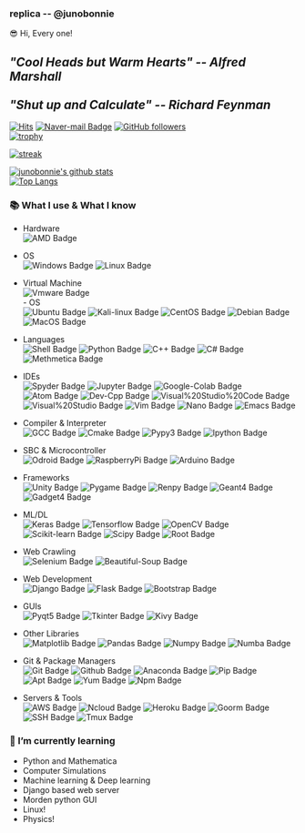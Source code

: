 ### replica -- @junobonnie

 😎 Hi, Every one!


## ***"Cool Heads but Warm Hearts" -- Alfred Marshall<br><br>"Shut up and Calculate" -- Richard Feynman***

[![Hits](https://Hits.seeyoufarm.com/api/count/incr/badge.svg?url=https%3A%2F%2Fgithub.com%2Fjunobonnie)](https://github.com/junobonnie)
[![Naver-mail Badge](http://img.shields.io/badge/-Naver%20Mail-brightgreen?style=flat-square&logo=naver&logoColor=white)](mailto:junobonnie@naver.com)
[![GitHub followers](https://img.shields.io/github/followers/junobonnie.svg?style=social&label=Follow&maxAge=2592000)](https://github.com/junobonnie?tab=followers)
<br>
[![trophy](https://github-profile-trophy.vercel.app/?username=junobonnie&theme=chalk&row=2&column=5)](https://github.com/ryo-ma/github-profile-trophy)

[![streak](https://github-readme-streak-stats.herokuapp.com/?user=junobonnie&theme=calm)](https://github.com/junobonnie)

[![junobonnie's github stats](https://github-readme-stats.vercel.app/api?username=junobonnie&show_icons=true&theme=dracula)](https://github.com/junobonnie)
<br>
[![Top Langs](https://github-readme-stats.vercel.app/api/top-langs/?username=junobonnie&layout=compact&langs_count=8&theme=dracula)](https://github.com/junobonnie)

### 📚 What I use & What I know
- Hardware <br>
![AMD Badge](http://img.shields.io/badge/-AMD-black?style=flat-square&logo=amd)

- OS <br>
![Windows Badge](http://img.shields.io/badge/-Windows-black?style=flat-square&logo=windows&logoColor=blue)
![Linux Badge](http://img.shields.io/badge/-WSL2-black?style=flat-square&logo=linux)

- Virtual Machine <br>
![Vmware Badge](http://img.shields.io/badge/-VMware-black?style=flat-square&logo=vmware&logoColor=white)
<br>- OS <br>
![Ubuntu Badge](http://img.shields.io/badge/-Ubuntu-black?style=flat-square&logo=ubuntu)
![Kali-linux Badge](http://img.shields.io/badge/-Kali%20Linux-black?style=flat-square&logo=kali-linux&logoColor=white)
![CentOS Badge](http://img.shields.io/badge/-CentOS-black?style=flat-square&logo=centos)
![Debian Badge](http://img.shields.io/badge/-Debian-black?style=flat-square&logo=debian&logoColor=red)
![MacOS Badge](http://img.shields.io/badge/-MacOS-black?style=flat-square&logo=macos)

- Languages <br>
![Shell Badge](http://img.shields.io/badge/-Shell%20Script-black?style=flat-square&logo=gnu-bash&logoColor=white)
![Python Badge](http://img.shields.io/badge/-Python-black?style=flat-square&logo=python&logoColor=white)
![C++ Badge](http://img.shields.io/badge/-C++-black?style=flat-square&logo=c%2B%2B&logoColor=blue)
![C# Badge](http://img.shields.io/badge/-C%23-black?style=flat-square&logo=c-sharp&logoColor=green)
![Methmetica Badge](http://img.shields.io/badge/-Mathematica-black?style=flat-square&logo=mathematica)

- IDEs <br>
![Spyder Badge](http://img.shields.io/badge/-Spyder-black?style=flat-square&logo=spyder-ide&logoColor=red)
![Jupyter Badge](http://img.shields.io/badge/-Jupyter-black?style=flat-square&logo=jupyter)
![Google-Colab Badge](http://img.shields.io/badge/-Google%20Colab-black?style=flat-square&logo=google-colab)
![Atom Badge](http://img.shields.io/badge/-Atom-black?style=flat-square&logo=atom&logoColor=green)
![Dev-Cpp Badge](http://img.shields.io/badge/-Dev%20C%2b%2b-black?style=flat-square&logo=dev%20c%2B%2B)
![Visual%20Studio%20Code Badge](http://img.shields.io/badge/-Visual%20Studio%20Code-black?style=flat-square&logo=visual%20studio%20code&logoColor=blue)
![Visual%20Studio Badge](http://img.shields.io/badge/-Visual%20Studio-black?style=flat-square&logo=visual%20studio&logoColor=purple)
![Vim Badge](http://img.shields.io/badge/-Vim-black?style=flat-square&logo=vim&logoColor=green)
![Nano Badge](http://img.shields.io/badge/-Nano-black?style=flat-square&logo=nano)
![Emacs Badge](http://img.shields.io/badge/-Emacs-black?style=flat-square&logo=emacs)

- Compiler & Interpreter <br>
![GCC Badge](http://img.shields.io/badge/-GCC-black?style=flat-square&logo=gcc)
![Cmake Badge](http://img.shields.io/badge/-Cmake-black?style=flat-square&logo=cmake)
![Pypy3 Badge](http://img.shields.io/badge/-Pypy3-black?style=flat-square&logo=pypy)
![Ipython Badge](http://img.shields.io/badge/-Ipython-black?style=flat-square&logo=Ipython)

- SBC & Microcontroller <br>
![Odroid Badge](http://img.shields.io/badge/-Odroid-black?style=flat-square&logo=android)
![RaspberryPi Badge](http://img.shields.io/badge/-Raspberry%20Pi-black?style=flat-square&logo=Raspberry-Pi&logoColor=red)
![Arduino Badge](http://img.shields.io/badge/-Arduino-black?style=flat-square&logo=arduino)

- Frameworks <br>
![Unity Badge](http://img.shields.io/badge/-Unity-black?style=flat-square&logo=unity)
![Pygame Badge](http://img.shields.io/badge/-Pygame-black?style=flat-square&logo=pygame)
![Renpy Badge](http://img.shields.io/badge/-Ren'py-black?style=flat-square&logo=ren'py)
![Geant4 Badge](http://img.shields.io/badge/-Geant4-black?style=flat-square&logo=geant4)
![Gadget4 Badge](http://img.shields.io/badge/-Gadget4-black?style=flat-square&logo=gadget4)

- ML/DL <br>
![Keras Badge](http://img.shields.io/badge/-Keras-black?style=flat-square&logo=keras&logoColor=red)
![Tensorflow Badge](http://img.shields.io/badge/-Tensorflow-black?style=flat-square&logo=tensorflow)
![OpenCV Badge](http://img.shields.io/badge/-OpenCV-black?style=flat-square&logo=opencv)
![Scikit-learn Badge](http://img.shields.io/badge/-Scikit%20Learn-black?style=flat-square&logo=scikit-learn)
![Scipy Badge](http://img.shields.io/badge/-Scipy-black?style=flat-square&logo=scipy)
![Root Badge](http://img.shields.io/badge/-Root-black?style=flat-square&logo=root)

- Web Crawling <br>
![Selenium Badge](http://img.shields.io/badge/-Selenium-black?style=flat-square&logo=selenium)
![Beautiful-Soup Badge](http://img.shields.io/badge/-Beautiful%20Soup%204-black?style=flat-square&logo=beautiful-soup)

- Web Development <br>
![Django Badge](http://img.shields.io/badge/-Django-black?style=flat-square&logo=django&logoColor=green)
![Flask Badge](http://img.shields.io/badge/-Flask-black?style=flat-square&logo=flask)
![Bootstrap Badge](http://img.shields.io/badge/-Bootstrap-black?style=flat-square&logo=bootstrap)

- GUIs <br>
![Pyqt5 Badge](http://img.shields.io/badge/-Pyqt5-black?style=flat-square&logo=qt)
![Tkinter Badge](http://img.shields.io/badge/-Tkinter-black?style=flat-square&logo=tkinter)
![Kivy Badge](http://img.shields.io/badge/-Kivy-black?style=flat-square&logo=kivy)

- Other Libraries <br>
![Matplotlib Badge](http://img.shields.io/badge/-Matplotlib-black?style=flat-square&logo=matplotlib)
![Pandas Badge](http://img.shields.io/badge/-Pandas-black?style=flat-square&logo=pandas)
![Numpy Badge](http://img.shields.io/badge/-Numpy-black?style=flat-square&logo=numpy&logoColor=blue)
![Numba Badge](http://img.shields.io/badge/-Numba-black?style=flat-square&logo=numba)

- Git & Package Managers <br>
![Git Badge](http://img.shields.io/badge/-Git-black?style=flat-square&logo=git)
![Github Badge](http://img.shields.io/badge/-Github-black?style=flat-square&logo=github)
![Anaconda Badge](http://img.shields.io/badge/-Anaconda-black?style=flat-square&logo=anaconda)
![Pip Badge](http://img.shields.io/badge/-Pip-black?style=flat-square&logo=pip)
![Apt Badge](http://img.shields.io/badge/-Apt-black?style=flat-square&logo=apt)
![Yum Badge](http://img.shields.io/badge/-Yum-black?style=flat-square&logo=yum)
![Npm Badge](http://img.shields.io/badge/-Npm-black?style=flat-square&logo=npm)

- Servers & Tools <br>
![AWS Badge](http://img.shields.io/badge/-AWS-black?style=flat-square&logo=amazon-aws)
![Ncloud Badge](http://img.shields.io/badge/-Naver%20Cloud-black?style=flat-square&logo=naver)
![Heroku Badge](http://img.shields.io/badge/-Heroku-black?style=flat-square&logo=heroku&logoColor=violet)
![Goorm Badge](http://img.shields.io/badge/-Goorm-black?style=flat-square&logo=goorm)
![SSH Badge](http://img.shields.io/badge/-SSH-black?style=flat-square&logo=ssh)
![Tmux Badge](http://img.shields.io/badge/-Tmux-black?style=flat-square&logo=tmux)

### 🌱 I’m currently learning
- Python and Mathematica
- Computer Simulations
- Machine learning & Deep learning
- Django based web server
- Morden python GUI
- Linux!
- Physics!
